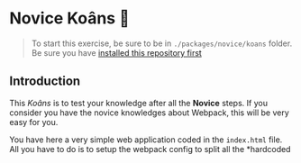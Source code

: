 # Novice Koâns :pushpin:

> To start this exercise, be sure to be in `./packages/novice/koans` folder.
> Be sure you have [installed this repository first](./README.md#install)

## Introduction

This _Koâns_ is to test your knowledge after all the **Novice** steps.
If you consider you have the novice knowledges about Webpack, this will be very easy for you.

You have here a very simple web application coded in the `index.html` file.
All you have to do is to setup the webpack config to split all the \*hardcoded
